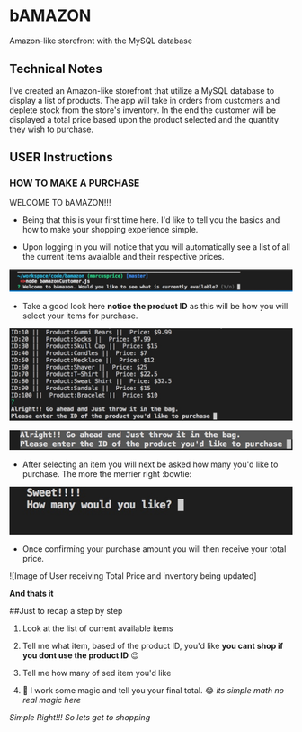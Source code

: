 # bAMAZON
Amazon-like storefront with the MySQL database

## Technical Notes

I've created an Amazon-like storefront that utilize a MySQL database to display a list of products. The app will take in orders from customers and deplete stock from the store's inventory. In the end the customer will be displayed a total price based upon the product selected and the quantity they wish to purchase.

## USER Instructions

### HOW TO MAKE A PURCHASE

WELCOME TO bAMAZON!!!

* Being that this is your first time here. I'd like to tell you the basics and how to make your shopping experience simple. 

* Upon logging in you will notice that you will automatically see a list of all the current items avaialble and their respective prices.

![Image of User starting app](/images/UserRunningApp.jpeg)

* Take a good look here **notice the product ID** as this will be how you will select your items for purchase.

![Image of User viewing Product List](/images/ProductListView.jpeg)

![Image of User Prompt to Select Item](/images/UserItemSelect.jpeg)

* After selecting an item you will next be asked how many you'd like to purchase. The more the merrier right :bowtie:

![Image of User Inputting How many product to purchase](/images/UserProductQuantity.jpeg)

* Once confirming your purchase amount you will then receive your total price.

![Image of User receiving Total Price and inventory being updated]

**And thats it**

##Just to recap a step by step

1. Look at the list of current available items

2. Tell me what item, based of the product ID, you'd like **you cant shop if you dont use the product ID** :wink:

3. Tell me how many of sed item you'd like

4. :crystal_ball: I work some magic and tell you your final total. :joy: _its simple math no real magic here_ 

_Simple Right!!! So lets get to shopping_


